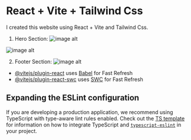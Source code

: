 # React + Vite + Tailwind Css

I created this website using React + Vite and Tailwind Css.
01. Hero Section: 
![image alt](https://github.com/Senura-Peiris/redbox/blob/master/Hero1.jpeg)

![image alt](https://github.com/Senura-Peiris/redbox/blob/master/Hero2.jpeg)

02. Footer Section:
![image alt]()


- [@vitejs/plugin-react](https://github.com/vitejs/vite-plugin-react/blob/main/packages/plugin-react) uses [Babel](https://babeljs.io/) for Fast Refresh
- [@vitejs/plugin-react-swc](https://github.com/vitejs/vite-plugin-react/blob/main/packages/plugin-react-swc) uses [SWC](https://swc.rs/) for Fast Refresh

## Expanding the ESLint configuration

If you are developing a production application, we recommend using TypeScript with type-aware lint rules enabled. Check out the [TS template](https://github.com/vitejs/vite/tree/main/packages/create-vite/template-react-ts) for information on how to integrate TypeScript and [`typescript-eslint`](https://typescript-eslint.io) in your project.
